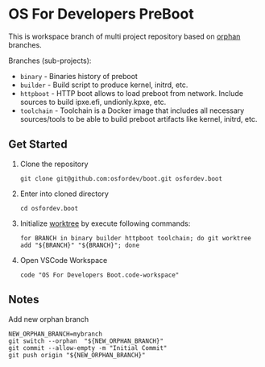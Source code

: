# OS For Developers PreBoot

This is workspace branch of multi project repository based on [orphan](https://git-scm.com/docs/git-checkout#Documentation/git-checkout.txt---orphanltnew-branchgt) branches.

Branches (sub-projects):

* `binary` - Binaries history of preboot
* `builder` - Build script to produce kernel, initrd, etc.
* `httpboot` - HTTP boot allows to load preboot from network. Include sources to build ipxe.efi, undionly.kpxe, etc.
* `toolchain` - Toolchain is a Docker image that includes all necessary sources/tools to be able to build preboot artifacts like kernel, initrd, etc.

## Get Started

1. Clone the repository
	```shell
	git clone git@github.com:osfordev/boot.git osfordev.boot
	```
1. Enter into cloned directory
	```shell
	cd osfordev.boot
	```
1. Initialize [worktree](https://git-scm.com/docs/git-worktree) by execute following commands:
	```shell
	for BRANCH in binary builder httpboot toolchain; do git worktree add "${BRANCH}" "${BRANCH}"; done
	```
1. Open VSCode Workspace
	```shell
	code "OS For Developers Boot.code-workspace"
	```


## Notes

Add new orphan branch

```shell
NEW_ORPHAN_BRANCH=mybranch
git switch --orphan  "${NEW_ORPHAN_BRANCH}"
git commit --allow-empty -m "Initial Commit"
git push origin "${NEW_ORPHAN_BRANCH}"
```
